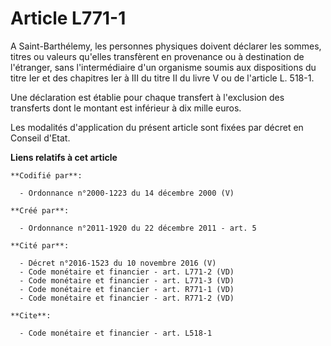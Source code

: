 # Article L771-1

A Saint-Barthélemy, les personnes physiques doivent déclarer les sommes, titres ou valeurs qu'elles transfèrent en provenance
ou à destination de l'étranger, sans l'intermédiaire d'un organisme soumis aux dispositions du titre Ier et des chapitres Ier
à III du titre II du livre V ou de l'article L. 518-1. 

Une déclaration est établie pour chaque transfert à l'exclusion des transferts dont le montant est inférieur à dix mille
euros. 

Les modalités d'application du présent article sont fixées par décret en Conseil d'Etat.

**Liens relatifs à cet article**

	**Codifié par**:

	  - Ordonnance n°2000-1223 du 14 décembre 2000 (V)

	**Créé par**:

	  - Ordonnance n°2011-1920 du 22 décembre 2011 - art. 5

	**Cité par**:

	  - Décret n°2016-1523 du 10 novembre 2016 (V)
	  - Code monétaire et financier - art. L771-2 (VD)
	  - Code monétaire et financier - art. L771-3 (VD)
	  - Code monétaire et financier - art. R771-1 (VD)
	  - Code monétaire et financier - art. R771-2 (VD)

	**Cite**:

	  - Code monétaire et financier - art. L518-1
